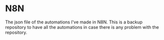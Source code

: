 # N8N
The json file of the automations I've made in N8N.
This is a backup repository to have all the automations in case there is any problem with the repository.
